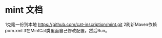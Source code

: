 # mint 文档
1克隆一份到本地
https://github.com/cat-inscription/mint.git
2刷新Maven依赖pom.xml
3在MintCat类里面自己修改配置，然后Run。
